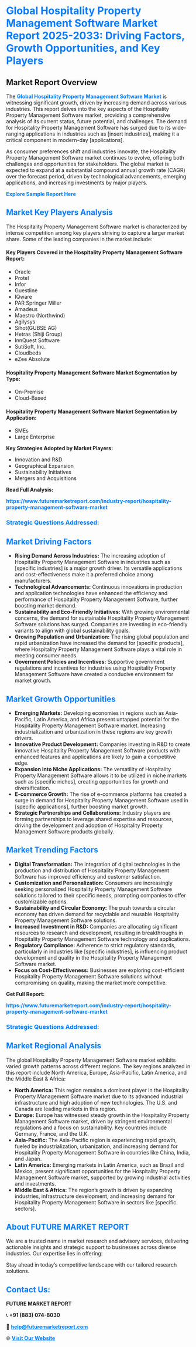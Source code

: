 <h1 style="color: #007BFF;">Global Hospitality Property Management Software Market Report 2025-2033: Driving Factors, Growth Opportunities, and Key Players</h1>

<section id="overview">
<h2>Market Report Overview</h2>
<p>The <a href="https://www.futuremarketreport.com/industry-report/hospitality-property-management-software-market" style="color: #007BFF; text-decoration: none;"><strong>Global Hospitality Property Management Software Market</strong></a> is witnessing significant growth, driven by increasing demand across various industries. This report delves into the key aspects of the Hospitality Property Management Software market, providing a comprehensive analysis of its current status, future potential, and challenges. The demand for Hospitality Property Management Software has surged due to its wide-ranging applications in industries such as [insert industries], making it a critical component in modern-day [applications].</p>
<p>As consumer preferences shift and industries innovate, the Hospitality Property Management Software market continues to evolve, offering both challenges and opportunities for stakeholders. The global market is expected to expand at a substantial compound annual growth rate (CAGR) over the forecast period, driven by technological advancements, emerging applications, and increasing investments by major players.</p>
</section>

<section id="overview">
<p><a href="https://www.futuremarketreport.com/request-sample/reportId=28024" style="color: #007BFF; text-decoration: none;"><strong>Explore Sample Report Here</strong></a></p>
</section>

<section id="key-players">
<h2 style="color: #007BFF;">Market Key Players Analysis</h2>
<p>The Hospitality Property Management Software market is characterized by intense competition among key players striving to capture a larger market share. Some of the leading companies in the market include:</p>
<h4>Key Players Covered in the Hospitality Property Management Software Report:</h4>
<ul><li>Oracle</li><li>Protel</li><li>Infor</li><li>Guestline</li><li>IQware</li><li>PAR Springer Miller</li><li>Amadeus</li><li>Maestro (Northwind)</li><li>Agilysys</li><li>Sihot(GUBSE AG)</li><li>Hetras (Shiji Group)</li><li>InnQuest Software</li><li>SutiSoft, Inc.</li><li>Cloudbeds</li><li>eZee Absolute</li></ul>
<h4>Hospitality Property Management Software Market Segmentation by Type:</h4>
<ul><li>On-Premise</li><li>Cloud-Based</li></ul>

<h4>Hospitality Property Management Software Market Segmentation by Application:</h4>
<ul><li>SMEs</li><li>Large Enterprise</li></ul>
<p><strong>Key Strategies Adopted by Market Players:</strong></p>
<ul>
<li>Innovation and R&D</li>
<li>Geographical Expansion</li>
<li>Sustainability Initiatives</li>
<li>Mergers and Acquisitions</li>
</ul>
</section>

<section>
<p><strong>Read Full Analysis: </strong></p><a href="https://www.futuremarketreport.com/industry-report/hospitality-property-management-software-market" style="color: #007BFF; text-decoration: none;"><strong>https://www.futuremarketreport.com/industry-report/hospitality-property-management-software-market</strong></a>
<h3 style="color: #007BFF;">Strategic Questions Addressed:</h3>
</section>

<section id="driving-factors">
<h2 style="color: #007BFF;">Market Driving Factors</h2>
<ul>
<li><strong>Rising Demand Across Industries:</strong> The increasing adoption of Hospitality Property Management Software in industries such as [specific industries] is a major growth driver. Its versatile applications and cost-effectiveness make it a preferred choice among manufacturers.</li>
<li><strong>Technological Advancements:</strong> Continuous innovations in production and application technologies have enhanced the efficiency and performance of Hospitality Property Management Software, further boosting market demand.</li>
<li><strong>Sustainability and Eco-Friendly Initiatives:</strong> With growing environmental concerns, the demand for sustainable Hospitality Property Management Software solutions has surged. Companies are investing in eco-friendly variants to align with global sustainability goals.</li>
<li><strong>Growing Population and Urbanization:</strong> The rising global population and rapid urbanization have increased the demand for [specific products], where Hospitality Property Management Software plays a vital role in meeting consumer needs.</li>
<li><strong>Government Policies and Incentives:</strong> Supportive government regulations and incentives for industries using Hospitality Property Management Software have created a conducive environment for market growth.</li>
</ul>
</section>

<section id="growth-opportunities">
<h2 style="color: #007BFF;">Market Growth Opportunities</h2>
<ul>
<li><strong>Emerging Markets:</strong> Developing economies in regions such as Asia-Pacific, Latin America, and Africa present untapped potential for the Hospitality Property Management Software market. Increasing industrialization and urbanization in these regions are key growth drivers.</li>
<li><strong>Innovative Product Development:</strong> Companies investing in R&D to create innovative Hospitality Property Management Software products with enhanced features and applications are likely to gain a competitive edge.</li>
<li><strong>Expansion into Niche Applications:</strong> The versatility of Hospitality Property Management Software allows it to be utilized in niche markets such as [specific niches], creating opportunities for growth and diversification.</li>
<li><strong>E-commerce Growth:</strong> The rise of e-commerce platforms has created a surge in demand for Hospitality Property Management Software used in [specific applications], further boosting market growth.</li>
<li><strong>Strategic Partnerships and Collaborations:</strong> Industry players are forming partnerships to leverage shared expertise and resources, driving the development and adoption of Hospitality Property Management Software products globally.</li>
</ul>
</section>

<section id="trending-factors">
<h2 style="color: #007BFF;">Market Trending Factors</h2>
<ul>
<li><strong>Digital Transformation:</strong> The integration of digital technologies in the production and distribution of Hospitality Property Management Software has improved efficiency and customer satisfaction.</li>
<li><strong>Customization and Personalization:</strong> Consumers are increasingly seeking personalized Hospitality Property Management Software solutions tailored to their specific needs, prompting companies to offer customizable options.</li>
<li><strong>Sustainability and Circular Economy:</strong> The push towards a circular economy has driven demand for recyclable and reusable Hospitality Property Management Software solutions.</li>
<li><strong>Increased Investment in R&D:</strong> Companies are allocating significant resources to research and development, resulting in breakthroughs in Hospitality Property Management Software technology and applications.</li>
<li><strong>Regulatory Compliance:</strong> Adherence to strict regulatory standards, particularly in industries like [specific industries], is influencing product development and quality in the Hospitality Property Management Software market.</li>
<li><strong>Focus on Cost-Effectiveness:</strong> Businesses are exploring cost-efficient Hospitality Property Management Software solutions without compromising on quality, making the market more competitive.</li>
</ul>
</section>

<section>
<p><strong>Get Full Report: </strong></p><a href="https://www.futuremarketreport.com/industry-report/hospitality-property-management-software-market" style="color: #007BFF; text-decoration: none;"><strong>https://www.futuremarketreport.com/industry-report/hospitality-property-management-software-market</strong></a>
<h3 style="color: #007BFF;">Strategic Questions Addressed:</h3>
</section>


<section id="regional-analysis">
<h2 style="color: #007BFF;">Market Regional Analysis</h2>
<p>The global Hospitality Property Management Software market exhibits varied growth patterns across different regions. The key regions analyzed in this report include North America, Europe, Asia-Pacific, Latin America, and the Middle East & Africa:</p>
<ul>
<li><strong>North America:</strong> This region remains a dominant player in the Hospitality Property Management Software market due to its advanced industrial infrastructure and high adoption of new technologies. The U.S. and Canada are leading markets in this region.</li>
<li><strong>Europe:</strong> Europe has witnessed steady growth in the Hospitality Property Management Software market, driven by stringent environmental regulations and a focus on sustainability. Key countries include Germany, France, and the U.K.</li>
<li><strong>Asia-Pacific:</strong> The Asia-Pacific region is experiencing rapid growth, fueled by industrialization, urbanization, and increasing demand for Hospitality Property Management Software in countries like China, India, and Japan.</li>
<li><strong>Latin America:</strong> Emerging markets in Latin America, such as Brazil and Mexico, present significant opportunities for the Hospitality Property Management Software market, supported by growing industrial activities and investments.</li>
<li><strong>Middle East & Africa:</strong> The region’s growth is driven by expanding industries, infrastructure development, and increasing demand for Hospitality Property Management Software in sectors like [specific sectors].</li>
</ul>
</section>

<footer>
<h2 style="color: #007BFF;">About FUTURE MARKET REPORT</h2>
<p>We are a trusted name in market research and advisory services, delivering actionable insights and strategic support to businesses across diverse industries. Our expertise lies in offering:</p>

<p>Stay ahead in today’s competitive landscape with our tailored research solutions.</p>

<h2 style="color: #007BFF;">Contact Us:</h2>
<p><strong>FUTURE MARKET REPORT</strong></p>
<p>📞 <strong>+91 (883) 074-8030</strong></p>
<p>📧 <strong><a href="mailto:help@futuremarketreport.com" style="color: #007BFF;">help@futuremarketreport.com</a></strong></p>
<p>🌐 <strong><a href="https://www.futuremarketreport.com/" style="color: #007BFF;">Visit Our Website</a></strong></p>
</footer>